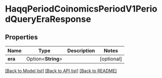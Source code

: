 # HaqqPeriodCoinomicsPeriodV1PeriodQueryEraResponse

## Properties

Name | Type | Description | Notes
------------ | ------------- | ------------- | -------------
**era** | Option<**String**> |  | [optional]

[[Back to Model list]](../README.md#documentation-for-models) [[Back to API list]](../README.md#documentation-for-api-endpoints) [[Back to README]](../README.md)


